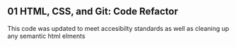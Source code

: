 ## 01 HTML, CSS, and Git: Code Refactor

This code was updated to meet accesibilty standards as well as cleaning up any semantic html elments 